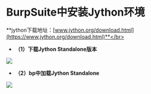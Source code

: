 # BurpSuite中安装Jython环境

**jython下载地址：[www.jython.org/download.html](https://www.jython.org/download.html)**</br>

- **（1）下载Jython Standalone版本**
<img src=https://github.com/nathanzeng001/Sec-Note/blob/main/Image/bp1.png>

- **（2）bp中加载Jython Standalone**
<img src=https://github.com/nathanzeng001/Sec-Note/blob/main/Image/bp2.png>



